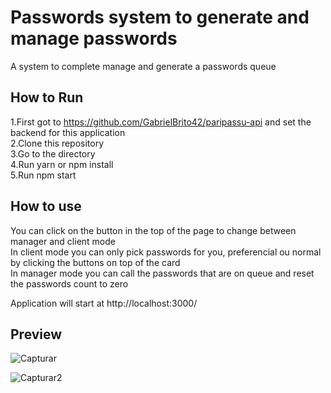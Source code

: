 # Passwords system to generate and manage passwords
A system to complete manage and generate a passwords queue

## How to Run
1.First got to https://github.com/GabrielBrito42/paripassu-api and set the backend for this application<br/>
2.Clone this repository<br/>
3.Go to the directory<br/>
4.Run yarn or npm install<br/>
5.Run npm start<br/>

## How to use
You can click on the button in the top of the page to change between manager and client mode<br/>
In client mode you can only pick passwords for you, preferencial ou normal by clicking the buttons on top of the card<br/>
In manager mode you can call the passwords that are on queue and reset the passwords count to zero

Application will start at http://localhost:3000/

## Preview

![Capturar](https://user-images.githubusercontent.com/32067188/116487934-8caa4900-a867-11eb-9349-724e64a03ec6.PNG)

![Capturar2](https://user-images.githubusercontent.com/32067188/116487937-8f0ca300-a867-11eb-86c4-89eadcf97dda.PNG)
